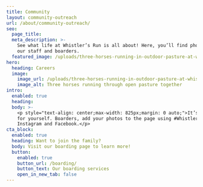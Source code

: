 ```yaml
---
title: Community
layout: community-outreach
url: /about/community-outreach/
seo:
  page_title:
  meta_description: >-
    See what life at Whistler’s Run is all about! Here, you’ll find photos from
    our staff and boarders.
  featured_image: /uploads/three-horses-running-in-outdoor-pasture-at-whistlers-run.jpg
hero:
  heading: Careers
  image:
    image_url: /uploads/three-horses-running-in-outdoor-pasture-at-whistlers-run.jpg
    image_alt: Three horses running through open pasture together
intro:
  enabled: true
  heading:
  body: >-
    <p style="text-align: center;max-width: 825px;margin: 0 auto;">It’s a good life here at Whistler’s Run! Don’t take our word for it—see
    for yourself. Boarders, add your photos to the page using #WhistlersRun on
    Instagram and Facebook.</p>
cta_block:
  enabled: true
  heading: Want to join the family?
  body: Visit our boarding page to learn more!
  button:
    enabled: true
    button_url: /boarding/
    button_text: Our boarding services
    open_in_new_tab: false
---
```

